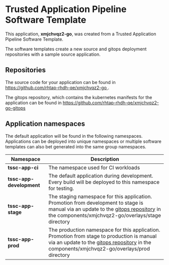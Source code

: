 # Trusted Application Pipeline Software Template

This application, **xmjchvqz2-go**, was created from a Trusted Application Pipeline Software Template.

The software templates create a new source and gitops deployment repositories with a sample source application. 

## Repositories

The source code for your application can be found in [https://github.com/rhtap-rhdh-qe/xmjchvqz2-go ](https://github.com/rhtap-rhdh-qe/xmjchvqz2-go ).
 
The gitops repository, which contains the kubernetes manifests for the application can be found in 
[https://github.com/rhtap-rhdh-qe/xmjchvqz2-go-gitops ](https://github.com/rhtap-rhdh-qe/xmjchvqz2-go-gitops ) 

## Application namespaces 

The default application will be found in the following namespaces. Applications can be deployed into unique namespaces or multiple software templates can also bet generated into the same group namespaces.  

|  Namespace   |  Description   |  
| -------- | -------- |
| **tssc-app-ci** | The namespace used for CI workloads |
| **tssc-app-development** | The default application during development. Every build will be deployed to this namespace for testing. |
| **tssc-app-stage** | The staging namespace for this application. Promotion from development to stage is manual via an update to the [gitops repository](https://github.com/rhtap-rhdh-qe/xmjchvqz2-go-gitops ) in the components/xmjchvqz2-go/overlays/stage directory |
| **tssc-app-prod** | The production namespace for this application. Promotion from stage to production is manual via an update to the [gitops repository](https://github.com/rhtap-rhdh-qe/xmjchvqz2-go-gitops ) in the components/xmjchvqz2-go/overlays/prod directory |